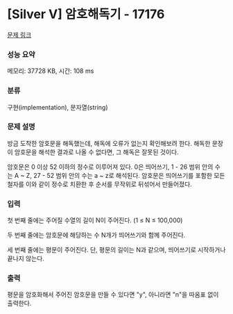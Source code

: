 # [Silver V] 암호해독기 - 17176 

[문제 링크](https://www.acmicpc.net/problem/17176) 

### 성능 요약

메모리: 37728 KB, 시간: 108 ms

### 분류

구현(implementation), 문자열(string)

### 문제 설명

<p>방금 도착한 암호문을 해독했는데, 해독에 오류가 없는지 확인해보려 한다. 해독한 문장이 암호문을 해석한 결과로 나올 수 없다면, 그 해독은 잘못된 것이다.</p>

<p>암호문은 0 이상 52 이하의 정수로 이루어져 있다. 0은 띄어쓰기, 1 - 26 범위 안의 수는 A ~ Z, 27 - 52 범위 안의 수는 a ~ z로 해석된다. 암호문은 띄어쓰기를 포함한 모든 철자를 이와 같이 정수로 치환한 후 순서를 무작위로 뒤섞어서 만들어졌다.</p>

### 입력 

 <p>첫 번째 줄에는 주어질 수열의 길이 N이 주어진다. (1 ≤ N ≤ 100,000)</p>

<p>두 번째 줄에는 암호문에 해당하는 수 N개가 띄어쓰기와 함께 주어진다.</p>

<p>세 번째 줄에는 평문이 주어진다. 단, 평문의 길이는 N과 같으며, 띄어쓰기로 시작하거나 끝나지 않는다.</p>

### 출력 

 <p>평문을 암호화해서 주어진 암호문을 만들 수 있다면 "y", 아니라면 "n"을 따옴표 없이 출력한다.</p>

